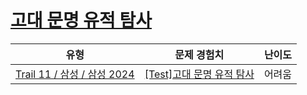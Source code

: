 # [고대 문명 유적 탐사](https://www.codetree.ai/trails/complete/curated-cards/2024-first-half-morning-1)

|유형|문제 경험치|난이도|
|---|---|---|
|[Trail 11 / 삼성 / 삼성 2024](https://www.codetree.ai/trail-info/corporate-recent/)|[[Test]고대 문명 유적 탐사](https://www.codetree.ai/trails/complete/curated-cards/2024-first-half-morning-1/)|어려움|

